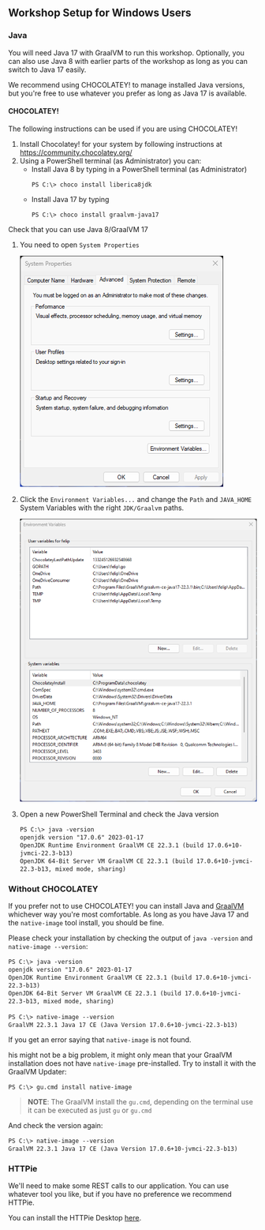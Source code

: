 ## Workshop Setup for Windows Users

### Java
You will need Java 17 with GraalVM to run this workshop.
Optionally, you can also use Java 8 with earlier parts of the workshop as long as you can switch to Java 17 easily.

We recommend using CHOCOLATEY! to manage installed Java versions, but you're free to use whatever you prefer as long as Java 17 is available.

#### CHOCOLATEY!
The following instructions can be used if you are using CHOCOLATEY!

1. Install Chocolatey! for your system by following instructions at https://community.chocolatey.org/
2. Using a PowerShell terminal (as Administrator) you can:
   - Install Java 8 by typing in a PowerShell terminal (as Administrator)
      ```shell
      PS C:\> choco install liberica8jdk  
      ```
   - Install Java 17 by typing
      ```shell
      PS C:\> choco install graalvm-java17
      ```


Check that you can use Java 8/GraalVM 17

1. You need to open `System Properties`

   ![System Properties](images/SystemProperties.png)

2. Click the `Environment Variables...` and change the `Path` and `JAVA_HOME` System Variables with the right `JDK/Graalvm` paths.

   ![](images/Envrionment.png)

3. Open a new PowerShell Terminal and check the Java version
   ```shell
   PS C:\> java -version
   openjdk version "17.0.6" 2023-01-17
   OpenJDK Runtime Environment GraalVM CE 22.3.1 (build 17.0.6+10-jvmci-22.3-b13)
   OpenJDK 64-Bit Server VM GraalVM CE 22.3.1 (build 17.0.6+10-jvmci-22.3-b13, mixed mode, sharing)
   ```

### Without CHOCOLATEY

If you prefer not to use CHOCOLATEY! you can install Java and [GraalVM](https://github.com/graalvm/graalvm-ce-builds/releases) whichever way you're most comfortable.
As long as you have Java 17 and the `native-image` tool install, you should be fine.

Please check your installation by checking the output of `java -version` and `native-image --version`:

```shell
PS C:\> java -version
openjdk version "17.0.6" 2023-01-17
OpenJDK Runtime Environment GraalVM CE 22.3.1 (build 17.0.6+10-jvmci-22.3-b13)
OpenJDK 64-Bit Server VM GraalVM CE 22.3.1 (build 17.0.6+10-jvmci-22.3-b13, mixed mode, sharing)

PS C:\> native-image --version
GraalVM 22.3.1 Java 17 CE (Java Version 17.0.6+10-jvmci-22.3-b13)
```

If you get an error saying that `native-image` is not found.

his might not be a big problem, it might only mean that your GraalVM installation does not have `native-image` pre-installed. Try to install it with the GraalVM Updater:

```shell
PS C:\> gu.cmd install native-image
```

> **NOTE**: The GraalVM install the `gu.cmd`, depending on the terminal use it can be executed as just `gu` or `gu.cmd` 

And check the version again:

```shell
PS C:\> native-image --version
GraalVM 22.3.1 Java 17 CE (Java Version 17.0.6+10-jvmci-22.3-b13)
```


### HTTPie
We'll need to make some REST calls to our application.
You can use whatever tool you like, but if you have no preference we recommend HTTPie. 

You can install the HTTPie Desktop [here](https://httpie.io/download).
